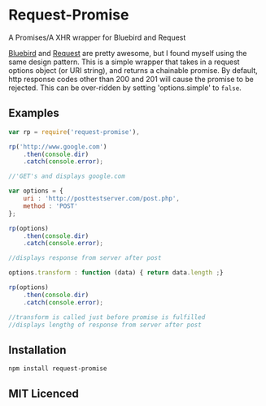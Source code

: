 # Request-Promise

A Promises/A XHR wrapper for Bluebird and Request

[Bluebird](https://github.com/petkaantonov/bluebird) and [Request](https://github.com/mikeal/request) are pretty awesome, but I found myself using the same design pattern.  This is a simple wrapper that takes in a request options object (or URI string), and returns a chainable promise.  By default, http response codes other than 200 and 201 will cause the promise to be rejected.  This can be over-ridden by setting 'options.simple' to `false`.

## Examples

``` js
var rp = require('request-promise'), 

rp('http://www.google.com')
    .then(console.dir)
    .catch(console.error);

//'GET's and displays google.com

var options = {
    uri : 'http://posttestserver.com/post.php',
    method : 'POST'
}; 

rp(options)
    .then(console.dir)
    .catch(console.error);

//displays response from server after post

options.transform : function (data) { return data.length ;}

rp(options)
    .then(console.dir)
    .catch(console.error);

//transform is called just before promise is fulfilled
//displays lengthg of response from server after post

```

## Installation

`npm install request-promise`


## MIT Licenced